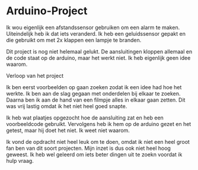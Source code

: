 # Arduino-Project
Ik wou eigenlijk een afstandssensor gebruiken om een alarm te maken. Uiteindelijk heb ik dat iets veranderd. 
Ik heb een geluidssensor gepakt en die gebruikt om met 2x klappen een lampje te branden.  

Dit project is nog niet helemaal gelukt. De aansluitingen kloppen allemaal en de code staat op de arduino, maar het werkt niet. Ik heb eigenlijk geen idee waarom.  

 
Verloop van het project 

Ik ben eerst voorbeelden op gaan zoeken zodat ik een idee had hoe het werkte. 
Ik ben aan de slag gegaan met onderdelen bij elkaar te zoeken. Daarna ben ik aan de hand van een filmpje alles in elkaar gaan zetten. 
Dit was vrij lastig omdat ik het niet heel goed snapte. 

Ik heb wat plaatjes opgezocht hoe de aansluiting zat en heb een voorbeeldcode gebruikt. 
Vervolgens heb ik hem op de arduino gezet en het getest, maar hij doet het niet. Ik weet niet waarom.  

Ik vond de opdracht niet heel leuk om te doen, omdat ik niet een heel groot fan ben van dit soort projecten.
Mijn inzet is dus ook niet heel hoog geweest. Ik heb wel geleerd om iets beter dingen uit te zoekn voordat ik hulp vraag. 
